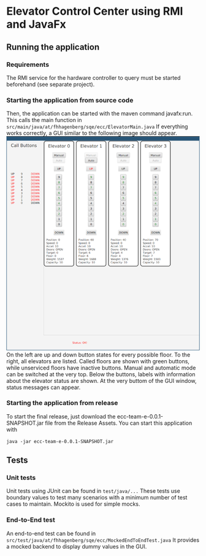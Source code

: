 # Elevator Control Center using RMI and JavaFx

## Running the application
### Requirements
The RMI service for the hardware controller to query must be started beforehand (see separate project).

### Starting the application from source code
Then, the application can be started with the maven command javafx:run. This calls the main function in ``src/main/java/at/fhhagenberg/sqe/ecc/ElevatorMain.java``
If everything works correctly, a GUI similar to the following image should appear.
![GUI in action](./documentation/ECC_in_action_2.png)
On the left are up and down button states for every possible floor. To the right, all elevators are listed.
Called floors are shown with green buttons, while unserviced floors have inactive buttons. Manual and automatic mode can be switched at the very top.
Below the buttons, labels with information about the elevator status are shown. At the very buttom of the GUI window, status messages can appear.

### Starting the application from release
To start the final release, just download the ecc-team-e-0.0.1-SNAPSHOT.jar file from the Release Assets.
You can start this application with
```
java -jar ecc-team-e-0.0.1-SNAPSHOT.jar
```

## Tests
### Unit tests
Unit tests using JUnit can be found in ``test/java/...``
These tests use boundary values to test many scenarios with a minimum number of test cases to maintain.
Mockito is used for simple mocks.

### End-to-End test
An end-to-end test can be found in ``src/test/java/at/fhhagenberg/sqe/ecc/MockedEndToEndTest.java``
It provides a mocked backend to display dummy values in the GUI.
